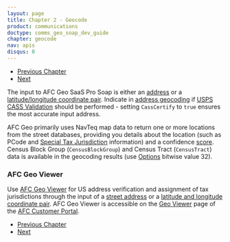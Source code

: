 ```yaml
---
layout: page
title: Chapter 2 - Geocode
product: communications
doctype: comms_geo_soap_dev_guide
chapter: geocode
nav: apis
disqus: 0
---
```


<ul class="pager">
  <li class="previous"><a href="/communications/dev-guide_geo_soap/getting-started"><i class="glyphicon glyphicon-chevron-left"></i>Previous Chapter</a></li>
  <li class="next"><a href="/communications/dev-guide_geo_soap/geocode/address-geocoding/">Next<i class="glyphicon glyphicon-chevron-right"></i></a></li>
</ul>

The input to AFC Geo SaaS Pro Soap is either an <a class="dev-guide-link" href="/communications/dev-guide_geo_soap/geocode/address-geocoding/">address</a> or a <a class="dev-guide-link" href="/communications/dev-guide_geo_soap/geocode/lat-long-geocoding/">latitude/longitude coordinate pair</a>.  Indicate in <a class="dev-guide-link" href="/communications/dev-guide_geo_soap/geocode/address-geocoding/">address geocoding</a> if <a class="dev-guide-link" href="/communications/dev-guide_geo_soap/geocode/cass/">USPS CASS Validation</a> should be performed - setting <code>CassCertify</code> to <code>true</code> ensures the most accurate input address.

AFC Geo primarily uses NavTeq map data to return one or more locations from the street databases, providing you details about the location (such as PCode and <a class="dev-guide-link" href="/communications/dev-guide_geo_soap/geocode/special-tax-jurisdictions/">Special Tax Jurisdiction</a> information) and a confidence <a class="dev-guide-link" href="/communications/dev-guide_geo_soap/geocode/scoring/">score</a>.  Census Block Group (<code>CensusBlockGroup</code>) and Census Tract (<code>CensusTract</code>) data is available in the geocoding results (use <a class="dev-guide-link" href="/communications/dev-guide_geo_soap/geocode/options/">Options</a> bitwise value 32).

<h3>AFC Geo Viewer</h3>
Use <a class="dev-guide-link" href="https://communications.avalara.net/AFC/GeoViewer">AFC Geo Viewer</a> for US address verification and assignment of tax jurisdictions through the input of a <a class="dev-guide-link" href="/communications/dev-guide_geo_soap/geocode/address-geocoding/">street address</a> or a <a class="dev-guide-link" href="/communications/dev-guide_geo_soap/geocode/lat-long-geocoding/">latitude and longitude coordinate pair</a>.  AFC Geo Viewer is accessible on the <a class="dev-guide-link" href="https://communications.avalara.net/AFC/GeoViewer">Geo Viewer</a> page of the <a class="dev-guide-link" href="https://communications.avalara.net">AFC Customer Portal</a>.

<ul class="pager">
  <li class="previous"><a href="/communications/dev-guide_geo_soap/getting-started"><i class="glyphicon glyphicon-chevron-left"></i>Previous Chapter</a></li>
  <li class="next"><a href="/communications/dev-guide_geo_soap/geocode/address-geocoding/">Next<i class="glyphicon glyphicon-chevron-right"></i></a></li>
</ul>